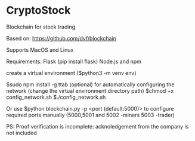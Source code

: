 # CryptoStock
Blockchain for stock trading

Based on: https://github.com/dvf/blockchain

Supports MacOS and Linux

Requirements:
Flask (pip install flask)
Node.js and npm

create a virtual environment ($python3 -m venv env)

$sudo npm install -g ttab (optional) for automatically configuring the network (change the virtual environment directory path)
$chmod +x config_network.sh
$./config_network.sh 

Or use $python blockchain.py -p <port (default:5000)> to configure required ports manually
(5000,5001 and 5002 -miners
5003 -trader)

PS: Proof verification is incomplete: acknoledgement from the company is not included

